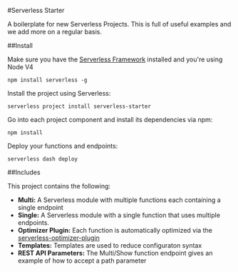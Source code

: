 #Serverless Starter

A boilerplate for new Serverless Projects.  This is full of useful examples and we add more on a regular basis.

##Install

Make sure you have the [Serverless Framework](http://www.serverless.com) installed and you're using Node V4
```
npm install serverless -g
```

Install the project using Serverless:
```
serverless project install serverless-starter
```
Go into each project component and install its dependencies via npm:
```
npm install
```
Deploy your functions and endpoints:
```
serverless dash deploy
```

##Includes

This project contains the following:

* **Multi:** A Serverless module with multiple functions each containing a single endpoint
* **Single:** A Serverless module with a single function that uses multiple endpoints.
* **Optimizer Plugin:**  Each function is automatically optimized via the [serverless-optimizer-plugin](https://www.github.com/serverless/serverless-optimizer-plugin)
* **Templates:** Templates are used to reduce configuraton syntax
* **REST API Parameters:** The Multi/Show function endpoint gives an example of how to accept a path parameter
